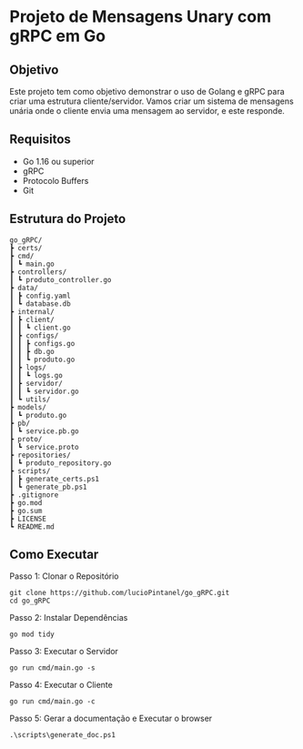 # Projeto de Mensagens Unary com gRPC em Go

## Objetivo
Este projeto tem como objetivo demonstrar o uso de Golang e gRPC para criar uma estrutura cliente/servidor. Vamos criar um sistema de mensagens unária onde o cliente envia uma mensagem ao servidor, e este responde.

## Requisitos
- Go 1.16 ou superior
- gRPC
- Protocolo Buffers
- Git

## Estrutura do Projeto
```
go_gRPC/
┣ certs/
┣ cmd/
┃ ┗ main.go
┣ controllers/
┃ ┗ produto_controller.go
┣ data/
┃ ┣ config.yaml
┃ ┗ database.db
┣ internal/
┃ ┣ client/
┃ ┃ ┗ client.go
┃ ┣ configs/
┃ ┃ ┣ configs.go
┃ ┃ ┣ db.go
┃ ┃ ┗ produto.go
┃ ┣ logs/
┃ ┃ ┗ logs.go
┃ ┣ servidor/
┃ ┃ ┗ servidor.go
┃ ┗ utils/
┣ models/
┃ ┗ produto.go
┣ pb/
┃ ┗ service.pb.go
┣ proto/
┃ ┗ service.proto
┣ repositories/
┃ ┗ produto_repository.go
┣ scripts/
┃ ┣ generate_certs.ps1
┃ ┗ generate_pb.ps1
┣ .gitignore
┣ go.mod
┣ go.sum
┣ LICENSE
┗ README.md
```

## Como Executar
Passo 1: Clonar o Repositório
```
git clone https://github.com/lucioPintanel/go_gRPC.git
cd go_gRPC
```

Passo 2: Instalar Dependências
```
go mod tidy
```

Passo 3: Executar o Servidor
```
go run cmd/main.go -s
```

Passo 4: Executar o Cliente
```
go run cmd/main.go -c
```

Passo 5: Gerar a documentação e Executar o browser
```
.\scripts\generate_doc.ps1
```
